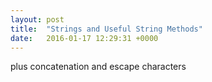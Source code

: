 ```yaml
---
layout: post
title:  "Strings and Useful String Methods"
date:   2016-01-17 12:29:31 +0000
---
```


plus concatenation and escape characters